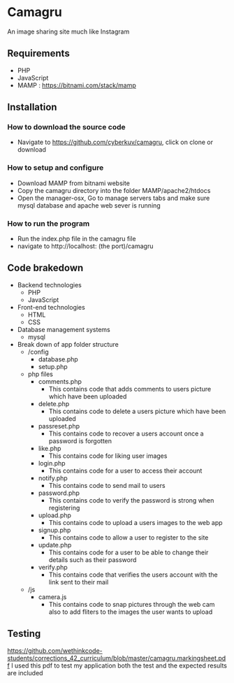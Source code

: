 # Camagru
An image sharing site much like Instagram
## Requirements
* PHP
* JavaScript
* MAMP : https://bitnami.com/stack/mamp
## Installation 
### How to download the source code
* Navigate to https://github.com/cyberkuv/camagru, click on clone or download 
### How to setup and configure
* Download MAMP from bitnami website
* Copy the camagru directory into the folder MAMP/apache2/htdocs
* Open the manager-osx, Go to manage servers tabs and make sure mysql database and apache web sever is running
### How to run the program
* Run the index.php file in the camagru file 
* navigate to http://localhost: (the port)/camagru
## Code brakedown
* Backend technologies
  * PHP
  * JavaScript
* Front-end technologies
  * HTML
  * CSS
* Database management systems
  * mysql
* Break down of app folder structure
  * /config
    * database.php
    * setup.php
  * php files
    * comments.php
      * This contains code that adds comments to users picture which have been uploaded
    * delete.php
      * This contains code to delete a users picture which have been uploaded
    * passreset.php
      * This contains code to recover a users account once a password is forgotten
    * like.php
      * This contains code for liking user images
    * login.php
      * This contains code for a user to access their account
    * notify.php
      * This contains code to send mail to users
    * password.php
      * This contains code to verify the password is strong when registering 
    * upload.php
      * This contains code to upload a users images to the web app
    * signup.php
      * This contains code to allow a user to register to the site
    * update.php
      * This contains code for a user to be able to change their details such as their password
    * verify.php
      * This contains code that verifies the users account with the link sent to their mail
  * /js
    * camera.js
      * This contains code to snap pictures through the web cam also to add fliters to the images the user wants to upload
## Testing 
https://github.com/wethinkcode-students/corrections_42_curriculum/blob/master/camagru.markingsheet.pdf
I used this pdf to test my application both the test and the expected results are included

